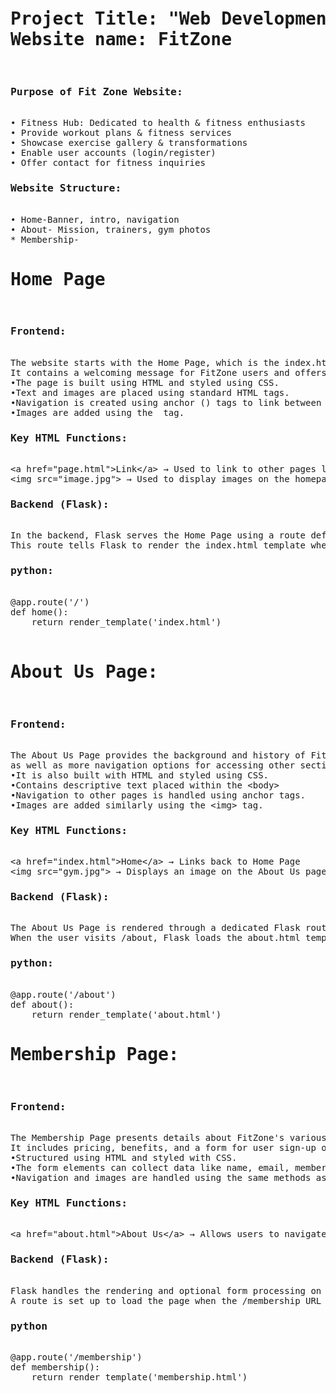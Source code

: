 ﻿<pre>
<h1>Project Title: "Web Development Project with Flask"
Website name: FitZone</h1>
<h3>Purpose of Fit Zone Website:</h3>
• Fitness Hub: Dedicated to health & fitness enthusiasts
• Provide workout plans & fitness services
• Showcase exercise gallery & transformations
• Enable user accounts (login/register)
• Offer contact for fitness inquiries
<h3>Website Structure:</h3>
• Home-Banner, intro, navigation
• About- Mission, trainers, gym photos
* Membership-
<h1>Home Page</h1>
<h3>Frontend:</h3>
The website starts with the Home Page, which is the index.html file.
It contains a welcoming message for FitZone users and offers a variety of navigation options.
•The page is built using HTML and styled using CSS.
•Text and images are placed using standard HTML tags.
•Navigation is created using anchor (<a>) tags to link between different pages.
•Images are added using the <img> tag.
<h3>Key HTML Functions:</h3>
&lt;a href="page.html"&gt;Link&lt;/a&gt; → Used to link to other pages like About or Membership
&lt;img src="image.jpg"&gt; → Used to display images on the homepage
<h3>Backend (Flask):</h3>
In the backend, Flask serves the Home Page using a route defined in app.py. 
This route tells Flask to render the index.html template when the root URL is accessed.
<h3>python:</h3>
@app.route('/')
def home():
    return render_template('index.html')
  
<h1>About Us Page:</h1>
<h3>Frontend:</h3>
The About Us Page provides the background and history of FitZone Gym, 
as well as more navigation options for accessing other sections of the website.
•It is also built with HTML and styled using CSS.
•Contains descriptive text placed within the &lt;body&gt;
•Navigation to other pages is handled using anchor tags.
•Images are added similarly using the &lt;img&gt; tag.
<h3>Key HTML Functions:</h3>
&lt;a href="index.html"&gt;Home&lt;/a&gt; → Links back to Home Page
&lt;img src="gym.jpg"&gt; → Displays an image on the About Us page
<h3>Backend (Flask):</h3>
The About Us Page is rendered through a dedicated Flask route in app.py. 
When the user visits /about, Flask loads the about.html template.
<h3>python:</h3>
@app.route('/about')
def about():
    return render_template('about.html')
<h1>Membership Page:</h1>
<h3>Frontend:</h3>
The Membership Page presents details about FitZone's various membership plans.
It includes pricing, benefits, and a form for user sign-up or inquiries.
•Structured using HTML and styled with CSS.
•The form elements can collect data like name, email, membership type, etc.
•Navigation and images are handled using the same methods as in previous pages.
<h3>Key HTML Functions:</h3>
&lt;a href="about.html"&gt;About Us&lt;/a&gt; → Allows users to navigate back.
<h3>Backend (Flask):</h3>
Flask handles the rendering and optional form processing on the Membership Page. 
A route is set up to load the page when the /membership URL is visited.
<h3>python</h3>
@app.route('/membership')
def membership():
    return render_template('membership.html')
</pre>
